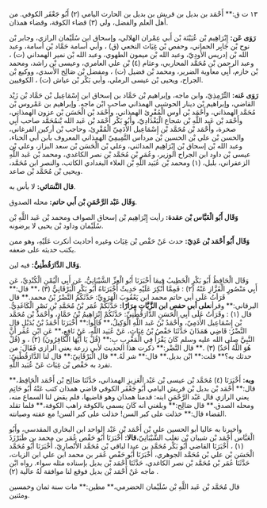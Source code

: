 ١٣ ت ق:** أَحْمَد بن بديل بن قريش بن بديل بن الحارث اليامي (٢) أَبُو جَعْفَر الكوفي. من أهل العلم والفضل، ولي (٣) قضاء الكوفة، وقضاء همذان.

**رَوَى عَن:** إِبْرَاهِيم بْن عُيَيْنَة بْن أَبي عِمْران الهلالي، وإسحاق ابن سُلَيْمان الرازي، وجابر بْن نوح بْن جَابِر الحماني، وحفص بْن غِيَاث النخعي (ق) ، وأبي أسامة حَمَّاد بْن أسامة، وعبد الله بْن إدريس الأَودِيّ، وعبد الله بْن ميمون الطهوي، وعبد الله بْن نمير الهمداني (ت) ، وعبد الرحمن بْن مُحَمَّد المحاربي، وعثام (٤) بْن علي العامري، وعيسى بْن راشد، ومحمد بْن خازم، أَبِي معاوية الضرير، ومحمد بْن فضيل (ت) ، ومفضل بْن صَالِح الأسدي، ووكيع بْن الجراح، ويحيى بْن عيسى الرملي، وأبي بَكْر بْن عياش (ت) ، الكوفيين.

**رَوَى عَنه:** التِّرْمِذِيّ، وابن ماجه، وإبراهيم بْن حَمَّاد بن إسحاق ابن إِسْمَاعِيل بْن حَمَّاد بْن زَيْد القاضي، وإبراهيم بْن دينار الحوشبى الهمذاني صاحب ابْن ماجه. وإبراهيم بن عَمْروس بْن مُحَمَّد الهمذاني، وأَحْمَد بْن أوس الْمُقْرِئ الهمذاني، وأَحْمَد بْن الْحَسَن بْن عزون الهمذاني، وأَحْمَد بْن عَبد اللَّهِ بْن شجاع الْبَغْدَادِيّ، وأَبُو بَكْر أَحْمَد بْن عَبد الله بْنمُحَمَّد صاحب أَبِي صخرة، وأَحْمَد بْن مُحَمَّد بْن إِسْمَاعِيل الأَدَمِيّ الْمُقْرِئ، وحاجب بْن أركين الفرغاني، والحسن بْن علي بْن الحسين بْن مرداس التَّمِيمِيّ الهمذاني المعروف بابن أَبي الحناء، وعبد الله بْن إسحاق بْن إِبْرَاهِيم المدائني، وعلي بْن الْحَسَن بْن سعد البزاز، وعلي بْن عيسى بْن داود ابن الجراح الوزير، وعُمَر بْن مُحَمَّد بْن نصر الكاغدي، ومحمد بْن عَبد اللَّهِ الزعفراني، بلبل، (١) ومحمد بْن عُبَيد اللَّهِ بْن العلاء البغدادي الكاتب، والنصر ابن مُحَمَّد، ويحيى بْن مُحَمَّد بْن صاعد.

**قال النَّسَائي:** لا بأس به.

**وَقَال عَبْد الرَّحْمَنِ بْن أَبي حاتم:** محله الصدوق.

**وَقَال أَبُو الْعَبَّاس بْن عقدة:** رأيت إِبْرَاهِيم بْن إسحاق الصواف ومحمد بْن عَبد اللَّهِ بْن سُلَيْمان وداود بْن يحيى لا يرضونه.

**وَقَال أَبُو أَحْمَد بْن عَدِيّ:** حدث عَنْ حَفْص بْن غِيَاث وغيره أحاديث أنكرت عَلَيْهِ، وهو ممن يكتب حديثه على ضعفه.

**وَقَال الدَّارَقُطْنِيُّ:** فيه لين.

وَقَال الْحَافِظُ أَبُو بَكْرٍ الْخَطِيبُ فِيمَا أَخْبَرَنَا أَبُو الْعِزِّ الشَّيْبَانِيُّ، عَن أَبِي الْيُمْنِ الْكُنْدِيِّ، عَن أَبِي مَنْصُورٍ الْقَزَّازِ عَنْهُ (٢) : فَمِمَّا أُنْكِرَ عَلَيْهِ حَدِيثٌ أَخْبَرَنَاهُ أَبُو بَكْرٍ الْبَرْقَانِيُّ (٣) ،** قال:** قَرَأتُ عَلَى أبي حاتم محمد ابن يَعْقُوبَ الْهَرَوِيِّ: حَدَّثَكُمُ النَّضْرُ بْنُ محمد.** قال البرقاني:** وقرأت**على أبي حفص ابن الزَّيَّاتِ مِرَارًا:** حَدَّثَكُمْ عُمَر بْنُ مُحَمَّدِ بْنِ نَصْرٍ الْكَاغَدِيُّ. قال (١) : وقَرَأتُ عَلَى أَبِي الْحَسَنِ الدَّارَقُطْنِيِّ: حَدَّثَكُمْ إِبْرَاهِيمُ بْنُ حَمَّادٍ، وأَحْمَدُ بْن مُحَمَّد بْن إِسْمَاعِيل الأَدَمِيّ، وأَحْمَدُ بْنُ عَبد اللَّهِ الْوَكِيلُ،** قَالُوا:** أَخْبَرَنَا أَحْمَدُ بْنُ بُدَيْلٍ قال النَّضْرُ: قَاضِي هَمَذَانَ حَدَّثَنَا حَفْصُ بْنُ غِيَاثٍ، عَنْ عُبَيد اللَّهِ، عَنْ نَافِعٍ،** عَنِ ابْنِ عُمَر أَنَّ النَّبِيَّ صلى الله عليه وسلم كَانَ يَقْرَأُ فِي الْمَغْرِبِ بِ:** (قُلْ يَا أَيُّهَا الْكَافِرُونَ) (٢) ، و (قُلْ هُوَ اللَّهُ أَحَدٌ) (٣) .** قال النَّضْر:** ذكرت هذا الحديث لأبي زرعة يعني الرازي فَقَالَ: من حدثك به؟** قلت:** ابْن بديل.** قال:** شر لَهُ.** قال الْبَرْقَانِيّ:** قال لنا الدَّارَقُطْنِيّ: تفرد به حَفْص بْن غِيَاث عَنْ عُبَيد اللَّهِ.

**وبه:** أَخْبَرَنَا (٤) مُحَمَّد بْن عيسى بْن عَبْد الْعَزِيزِ الهمذاني، حَدَّثَنَا صَالِح بْن أَحْمَد الْحَافِظ،** قال:** أَحْمَد بْن بديل بْن قريش اليامي أَبُو جَعْفَر الكوفي قاضي همذان كتب عَنْهُ أَبُو حَاتِم يعني الرازي قال عَبْد الرَّحْمَنِ ابنه: قدمنا همذان وهو قاضيها، فلم يقض لنا السماع منه، ومحله الصدق.** قال صَالِح:** وبلغني أنه كَانَ يسمى بالكوفة راهب الكوفة،** فلما تقلد القضاء قال:** خذلت على كبر السن! خذلت على كبر السن! مع عفته وصيانته.

وأخبرنا به عاليا أبو الحسين علي بْن أَحْمَد بْن عَبْد الواحد ابن البخاري المقدسي، وأَبُو الْعَبَّاس أَحْمَد بْن شيبان بْن تغلب الشَّيْبَانِيّ،**قالا:** أَخْبَرَنَا أَبُو حَفْص عُمَر بن محمد بن طَبَرْزَذَ (١) ، أَخْبَرَنَا القاضي أَبُو بَكْر مُحَمَّد بن عبدا لباقي بْن مُحَمَّد الأَنْصارِيّ، أَخْبَرَنَا أَبُو مُحَمَّد الْحَسَن بْن علي بْن مُحَمَّد الجوهري، أَخْبَرَنَا أَبُو حَفْص عُمَر بن محمد ابن علي ابن الزيات، حَدَّثَنَا عُمَر بْن مُحَمَّد بْن نصر الكاغدي، حَدَّثَنَا أَحْمَد بْن بديل بإسناده مثله سواء. رواه ابْن ماجه عَنْ أَحْمَد بْن بديل فوقع لنا موافقة لَهُ عالية (٢) .

قال مُحَمَّد بْن عَبد اللَّهِ بْن سُلَيْمان الحضرمي،** مطين:** مات سنة ثمان وخمسين ومئتين.